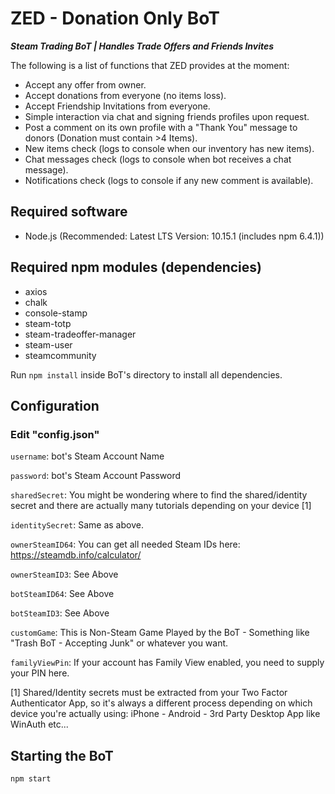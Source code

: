 # ZED - Donation Only BoT

**_Steam Trading BoT | Handles Trade Offers and Friends Invites_**

The following is a list of functions that ZED provides at the moment:

* Accept any offer from owner.
* Accept donations from everyone (no items loss).
* Accept Friendship Invitations from everyone.
* Simple interaction via chat and signing friends profiles upon request.
* Post a comment on its own profile with a "Thank You" message to donors (Donation must contain >4 Items).
* New items check (logs to console when our inventory has new items).
* Chat messages check (logs to console when bot receives a chat message).
* Notifications check (logs to console if any new comment is available).

## Required software

* Node.js (Recommended: Latest LTS Version: 10.15.1 (includes npm 6.4.1))

## Required npm modules (dependencies)

* axios
* chalk
* console-stamp
* steam-totp
* steam-tradeoffer-manager
* steam-user
* steamcommunity

Run `npm install` inside BoT's directory to install all dependencies.

## Configuration

### Edit "config.json"

`username`: bot's Steam Account Name

`password`: bot's Steam Account Password

`sharedSecret`: You might be wondering where to find the shared/identity secret and there are actually many tutorials depending on your device [1]

`identitySecret`: Same as above.

`ownerSteamID64`: You can get all needed Steam IDs here: https://steamdb.info/calculator/

`ownerSteamID3`: See Above

`botSteamID64`: See Above

`botSteamID3`: See Above

`customGame`: This is Non-Steam Game Played by the BoT - Something like "Trash BoT - Accepting Junk" or whatever you want.

`familyViewPin`: If your account has Family View enabled, you need to supply your PIN here.

[1] Shared/Identity secrets must be extracted from your Two Factor Authenticator App, so it's always a different process depending on which device
you're actually using: iPhone - Android - 3rd Party Desktop App like WinAuth etc...

## Starting the BoT

`npm start`